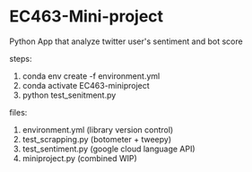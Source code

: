 # EC463-Mini-project
Python App that analyze twitter user's sentiment and bot score

steps:
1. conda env create -f environment.yml
2. conda activate EC463-miniproject
3. python test_senitment.py

files:
1. environment.yml (library version control)
2. test_scrapping.py (botometer + tweepy)
3. test_sentiment.py (google cloud language API)
4. miniproject.py (combined WIP)
